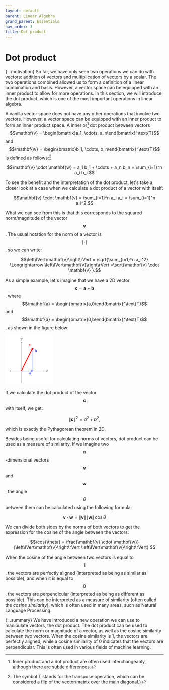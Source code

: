 ```yaml
---
layout: default
parent: Linear Algebra
grand_parent: Essentials
nav_order: 3
title: Dot product
---
```


# Dot product

{: .motivation}
So far, we have only seen two operations we can do with vectors: addition of vectors and multiplication of vectors by a scalar.
The two operations combined allowed us to form a definition of a linear combination and basis. However, a vector space can be equipped with an inner product to allow for more operations. In this section, we will introduce the dot product, which is one of the most important operations in linear algebra.


A vanilla vector space does not have any other operations that involve two vectors. However, a vector space can be equipped 
with an inner product to form an inner product space. A inner or[^1] dot product between vectors $$\mathbf{v} = \begin{bmatrix}a_1, \cdots, a_n\end{bmatrix}^\text{T}$$ and $$\mathbf{w} = \begin{bmatrix}b_1, \cdots, b_n\end{bmatrix}^\text{T}$$ is defined as follows:[^2]

$$\mathbf{v} \cdot \mathbf{w} = a_1 b_1 + \cdots + a_n  b_n =  \sum_{i=1}^n a_i  b_i.$$

To see the benefit and the interpretation of the dot product, let's take a closer look at a case when we calculate a dot product of a vector with itself:

$$\mathbf{v} \cdot \mathbf{v} =   \sum_{i=1}^n a_i a_i = \sum_{i=1}^n a_i^2.$$

What we can see from this is that this corresponds to the squared norm/magnitude of the vector $$\mathbf{v}$$. 
The usual notation for the norm of a vector is $$\left\lVert \cdot \right\rVert$$, so we can write:

$$\left\lVert\mathbf{v}\right\rVert =  \sqrt{\sum_{i=1}^n a_i^2} \Longrightarrow \left\lVert\mathbf{v}\right\rVert  =\sqrt{\mathbf{v} \cdot \mathbf{v} }.$$

As a simple example, let's imagine that we have a 2D vector $$\mathbf{c} = \mathbf{a}+\mathbf{b}$$, where $$\mathbf{a} = \begin{bmatrix}a,0\end{bmatrix}^\text{T}$$ 
and $$\mathbf{a} = \begin{bmatrix}0,b\end{bmatrix}^\text{T}$$, as shown in the figure below:

<div class="text-center">
  <img src="../figures/linalg/dot_product/1.png" alt="Caption of the figure." width="30%" id="fig:svd_matrices">
</div>




 If we calculate the dot product of the vector $$\mathbf{c}$$ with itself, we get:
 
$$\left\lVert\mathbf{c}\right\rVert^2 = a^2 + b^2,$$

 which is exactly the Pythagorean theorem in 2D. 

Besides being useful for calculating norms of vectors, dot product can be used as a measure of similarity. If we imagine 
two $$n$$-dimensional vectors $$\mathbf{v}$$ and $$\mathbf{w}$$, the angle $$\theta$$ between them can be calculated 
using the following formula:

$$\mathbf{v} \cdot \mathbf{w} = \left\lVert\mathbf{v}\right\rVert   \left\lVert\mathbf{w}\right\rVert \, \cos{\theta}$$

We can divide both sides by the norms of both vectors to get the expression for the cosine of the angle between the vectors:

$$\cos{\theta} = \frac{\mathbf{v} \cdot \mathbf{w}}{\left\lVert\mathbf{v}\right\rVert   \left\lVert\mathbf{w}\right\rVert} $$

When the cosine of the angle between two vectors is equal to $$1$$, the vectors are perfectly aligned (interpreted as being as 
similar as possible), and when it is equal to $$0$$, the vectors are perpendicular (interpreted as being as different as possible). 
This can be interpreted as a measure of similarity (often called the _cosine similarity_), which is often used in many areas, 
such as Natural Language Processing. 

{: .summary}
We have introduced a new operation we can use to manipulate vectors, the dot product. The dot product can be used to calculate the norm or magnitude of a vector, as well as the cosine similarity between two vectors. When the cosine similarity is 1, the vectors are perfectly aligned, while a cosine similarity of 0 indicates that the vectors are perpendicular. This is often used in various fields of machine learning.

[^1]: Inner product and a dot product are often used interchangeably, although there are subtle differences.
[^2]: The symbol T stands for the transpose operation, which can be considered a flip of the vector/matrix over the main diagonal.}